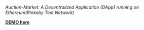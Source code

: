 *Auction-Market: A Decentralized Application (DApp) running on Ethereum(Rinkeby Test Network)*

**[DEMO here](https://auction-market-ethereum.herokuapp.com/)**

